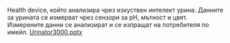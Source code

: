 Health device, който анализира чрез изкуствен интелект урина. Данните за урината се измерват чрез сензори за pH, мътност и цвят. Измерените данни се анализират и се изпращат на потребителя по имейл.
[Urinator3000.pptx](https://github.com/user-attachments/files/19397803/Urinator3000.pptx)

